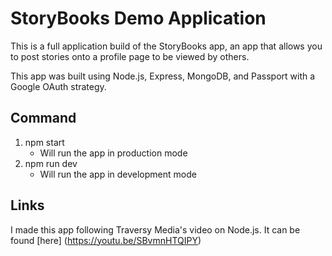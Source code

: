 # StoryBooks Demo Application

This is a full application build of the StoryBooks app, an app that allows you to post stories onto a profile page to be viewed by others.

This app was built using Node.js, Express, MongoDB, and Passport with a Google OAuth strategy.

## Command

1. npm start
    * Will run the app in production mode
2. npm run dev
    * Will run the app in development mode


## Links
I made this app following Traversy Media's video on Node.js. It can be found [here]
(https://youtu.be/SBvmnHTQIPY)